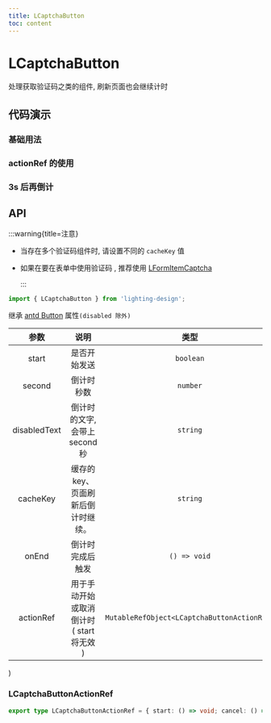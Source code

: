 ```yaml
---
title: LCaptchaButton
toc: content
---
```


# LCaptchaButton

处理获取验证码之类的组件, 刷新页面也会继续计时

## 代码演示

### 基础用法

<code src='./demos/Demo1.tsx'></code>

### actionRef 的使用

<code src='./demos/Demo3.tsx'></code>

### 3s 后再倒计

<code src='./demos/Demo2.tsx'></code>

<!-- <code src='./demos/Demo10.tsx'></code> -->

## API

:::warning{title=注意}

- 当存在多个验证码组件时, 请设置不同的 `cacheKey` 值

- 如果在要在表单中使用验证码 , 推荐使用 [LFormItemCaptcha](/components/form-item-captcha)

  :::

```ts
import { LCaptchaButton } from 'lighting-design';
```

继承 [antd Button](https://ant.design/components/button-cn/) 属性`(disabled 除外)`

|     参数     |                   说明                    |                    类型                     |        默认值         |
| :----------: | :---------------------------------------: | :-----------------------------------------: | :-------------------: |
|    start     |               是否开始发送                |                  `boolean`                  |        `true`         |
|    second    |                倒计时秒数                 |                  `number`                   |         `60 `         |
| disabledText |      倒计时的文字, 会带上 second 秒       |                  `string`                   |       `'重发'`        |
|   cacheKey   |    缓存的 key、页面刷新后倒计时继续。     |                  `string`                   | `'__CaptchaButton__'` |
|    onEnd     |             倒计时完成后触发              |                `() => void`                 |         `- `          |
|  actionRef   | 用于手动开始或取消倒计时 ( start 将无效 ) | `MutableRefObject<LCaptchaButtonActionRef>` |         `- `          |

)

### LCaptchaButtonActionRef

```ts
export type LCaptchaButtonActionRef = { start: () => void; cancel: () => void } | undefined;
```
